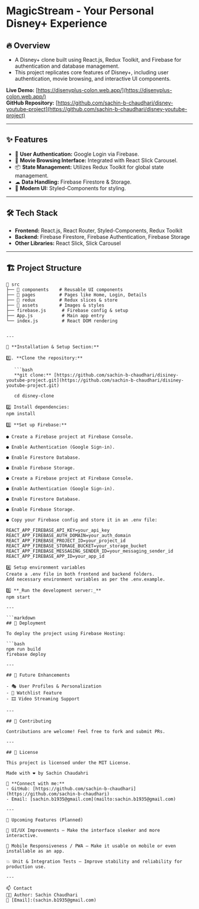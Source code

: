 # MagicStream - Your Personal Disney+ Experience

## 🔥 Overview

- A Disney+ clone built using React.js, Redux Toolkit, and Firebase for authentication and database management.
- This project replicates core features of Disney+, including user authentication, movie browsing, and interactive UI components.

**Live Demo:** [https://disenyplus-colon.web.app/](https://disenyplus-colon.web.app/)  
**GitHub Repository:** [https://github.com/sachin-b-chaudhari/disney-youtube-project](https://github.com/sachin-b-chaudhari/disney-youtube-project)

---

## ✨ Features

- 🔐 **User Authentication:** Google Login via Firebase.
- 🎥 **Movie Browsing Interface:** Integrated with React Slick Carousel.
- 📦 **State Management:** Utilizes Redux Toolkit for global state management.
- ☁ **Data Handling:** Firebase Firestore & Storage.
- 🎨 **Modern UI:** Styled-Components for styling.

---

## 🛠 Tech Stack

- **Frontend:** React.js, React Router, Styled-Components, Redux Toolkit
- **Backend:** Firebase Firestore, Firebase Authentication, Firebase Storage
- **Other Libraries:** React Slick, Slick Carousel

---

## 🏗 Project Structure

````plaintext
📂 src
├── 📂 components    # Reusable UI components
├── 📂 pages         # Pages like Home, Login, Details
├── 📂 redux         # Redux slices & store
├── 📂 assets        # Images & styles
├── firebase.js      # Firebase config & setup
├── App.js           # Main app entry
└── index.js         # React DOM rendering


---

🔧 **Installation & Setup Section:**

1️⃣. **Clone the repository:**

   ```bash
   **git clone:** [https://github.com/sachin-b-chaudhari/disiney-youtube-project.git](https://github.com/sachin-b-chaudhari/disiney-youtube-project.git)

   cd disney-clone

2️⃣ Install dependencies:
npm install

3️⃣ **Set up Firebase:**

● Create a Firebase project at Firebase Console.

● Enable Authentication (Google Sign-in).

● Enable Firestore Database.

● Enable Firebase Storage.

● Create a Firebase project at Firebase Console.

● Enable Authentication (Google Sign-in).

● Enable Firestore Database.

● Enable Firebase Storage.

● Copy your Firebase config and store it in an .env file:

REACT_APP_FIREBASE_API_KEY=your_api_key
REACT_APP_FIREBASE_AUTH_DOMAIN=your_auth_domain
REACT_APP_FIREBASE_PROJECT_ID=your_project_id
REACT_APP_FIREBASE_STORAGE_BUCKET=your_storage_bucket
REACT_APP_FIREBASE_MESSAGING_SENDER_ID=your_messaging_sender_id
REACT_APP_FIREBASE_APP_ID=your_app_id

4️⃣ Setup environment variables
Create a .env file in both frontend and backend folders.
Add necessary environment variables as per the .env.example.

5️⃣ **_Run the development server:_**
npm start

---

```markdown
## 🚀 Deployment

To deploy the project using Firebase Hosting:

```bash
npm run build
firebase deploy

---

## 🎯 Future Enhancements

- 🎭 User Profiles & Personalization
- 📝 Watchlist Feature
- 🎞 Video Streaming Support

---

## 🤝 Contributing

Contributions are welcome! Feel free to fork and submit PRs.

---

## 📜 License

This project is licensed under the MIT License.

Made with ❤️ by Sachin Chaudahri

🔗 **Connect with me:**
- GitHub: [https://github.com/sachin-b-chaudhari](https://github.com/sachin-b-chaudhari)
- Email: [sachin.b1935@gmail.com](mailto:sachin.b1935@gmail.com)

---

🧠 Upcoming Features (Planned)

🎨 UI/UX Improvements – Make the interface sleeker and more interactive.

📱 Mobile Responsiveness / PWA – Make it usable on mobile or even installable as an app.

💥 Unit & Integration Tests – Improve stability and reliability for production use.

---

📫 Contact
👨‍💻 Author: Sachin Chaudhari
📧 [Email]:(sachin.b1935@gmail.com)
````
